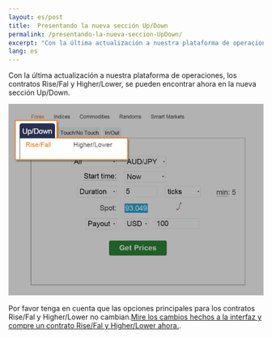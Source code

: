 ```yaml
---
layout: es/post
title:  Presentando la nueva sección Up/Down
permalink: /presentando-la-nueva-seccion-UpDown/
excerpt: "Con la última actualización a nuestra plataforma de operaciones, los contratos Rise/Fal y Higher/Lower, se pueden encontrar ahora en la nueva sección..."
lang: es
---
```


Con la última actualización a nuestra plataforma de operaciones, los contratos Rise/Fal y Higher/Lower, se pueden encontrar ahora en la nueva sección Up/Down.

![](/images/rise-fall.jpg)

Por favor tenga en cuenta que las opciones principales para los contratos Rise/Fal y Higher/Lower no cambian.[Mire los cambios hechos a la interfaz y compre un contrato Rise/Fal y Higher/Lower ahora.](https://www.binary.com/c/trade.cgi?market=forex&time=5m&form_name=risefall&expiry_type=duration&amount_type=payout&H=S0P&currency=USD&underlying_symbol=frxAUDJPY&amount=100&date_start=now&type=CALL&l=EN&utm_medium=social&utm_source=blog&utm_content=whatsnew&utm_campaign=whatsnew).
